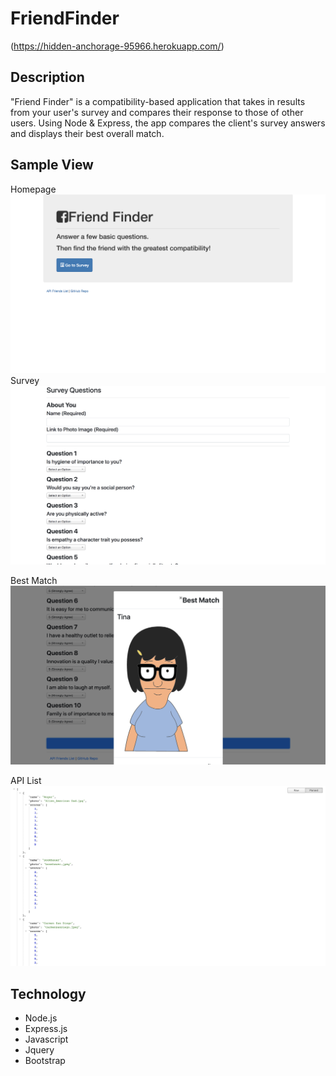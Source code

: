 # FriendFinder

(https://hidden-anchorage-95966.herokuapp.com/)

## Description
"Friend Finder" is a compatibility-based application that takes in results from your user's survey and compares their response to those of other users. Using Node & Express, the app compares the client's survey answers and displays their best overall match.
 

## Sample View
Homepage 
![Friend Finder Homepage](public/images/homepage.png)
Survey
![Friend Finder Survey](public/images/survey.png)

Best Match
![Friend Finder Best Match](public/images/bestMatch.png)

API List
![Friend Finder API List](public/images/apiList.png)


## Technology

+ Node.js
+ Express.js
+ Javascript
+ Jquery
+ Bootstrap
